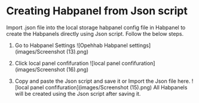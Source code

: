 # Creating Habpanel from Json script 
Import .json file into the local storage habpanel config file in Habpanel to create the Habpanels directly using Json script.
Follow the below steps.

1.  Go to Habpanel Settings 
![Opehhab Habpanel settings](images/Screenshot (13).png)

2.  Click local panel confifuration 
![local panel confifuration](images/Screenshot (16).png) 

3. Copy and paste the Json script and save it or Import the Json file here.
![local panel confifuration](images/Screenshot (15).png) 
All Habpanels will be created using the Json script after saving it.
